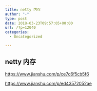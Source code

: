 ```yaml
---
title: netty 内存
author: "-"
type: post
date: 2018-03-23T09:57:05+00:00
url: /?p=12040
categories:
  - Uncategorized

---
```

## netty 内存
https://www.jianshu.com/p/ce7c6f5cb5f6
  
https://www.jianshu.com/p/ed43572052ae
